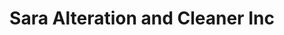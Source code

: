 ---
title: "Sara Alteration and Cleaner Inc"
url: /brantford/sara-alteration-and-cleaner-inc/
shop: tailor
---